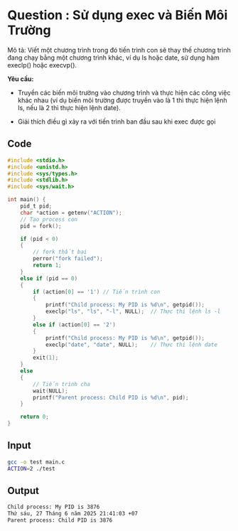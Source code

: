# Question : Sử dụng exec và Biến Môi Trường
Mô tả: Viết một chương trình trong đó tiến trình con sẽ thay thế chương trình đang chạy bằng một chương trình khác, ví dụ ls hoặc date, sử dụng hàm execlp() hoặc execvp().

**Yêu cầu:**

- Truyền các biến môi trường vào chương trình và thực hiện các công việc khác nhau (ví dụ biến môi trường được truyền vào là 1 thì thực hiện lệnh ls, nếu là 2 thì thực hiện lệnh date).

- Giải thích điều gì xảy ra với tiến trình ban đầu sau khi exec được gọi

## Code
```c
#include <stdio.h>
#include <unistd.h>
#include <sys/types.h>
#include <stdlib.h>
#include <sys/wait.h>

int main() {
    pid_t pid;
    char *action = getenv("ACTION");
    // Tạo process con
    pid = fork();

    if (pid < 0) 
    {
        // fork thất bại
        perror("fork failed");
        return 1;
    } 
    else if (pid == 0) 
    {
        if (action[0] == '1') // Tiến trình con
        {
            printf("Child process: My PID is %d\n", getpid());
            execlp("ls", "ls", "-l", NULL);  // Thực thi lệnh ls -l
        }
        else if (action[0] == '2')
        {
            printf("Child process: My PID is %d\n", getpid());
            execlp("date", "date", NULL);    // Thực thi lệnh date
        }
        exit(1);
    }
    else 
    {
        // Tiến trình cha
        wait(NULL);
        printf("Parent process: Child PID is %d\n", pid);
    }

    return 0;
}
```

## Input 
``` sh
gcc -o test main.c
ACTION=2 ./test
```

## Output
``` sh
Child process: My PID is 3876
Thứ sáu, 27 Tháng 6 năm 2025 21:41:03 +07
Parent process: Child PID is 3876
```
